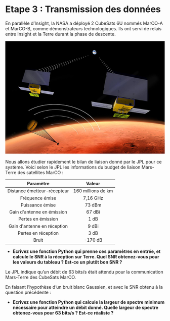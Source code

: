 # Etape 3 : Transmission des données

En parallèle d’Insight, la NASA a déployé 2 CubeSats 6U nommés MarCO-A et MarCO-B, comme démonstrateurs technologiques.
Ils ont servi de relais entre Insight et la Terre durant la phase de descente.

![MarCO](img/MarCO_cubesats.png)

Nous allons étudier rapidement le bilan de liaison donné par le JPL pour ce système.
Voici selon le JPL les informations du budget de liaison Mars-Terre des satellites MarCO :

|Paramètre                  |Valeur            |
|:-------------------------:|:----------------:|
|Distance émetteur-récepteur|160 millions de km|
|Fréquence émise            |7,16 GHz          |
|Puissance émise            |73 dBm            |
|Gain d'antenne en émission |67 dBi            |
|Pertes en émission         |1 dB              |
|Gain d'antenne en réception|9 dBi             |
|Pertes en réception        |3 dB              |
|Bruit                      |-170 dB           |

* **Ecrivez une fonction Python qui prenne ces paramètres en entrée, et calcule le SNR à la réception sur Terre. Quel SNR obtenez-vous pour les valeurs du tableau ? Est-ce un plutôt bon SNR ?**

Le JPL indique qu’un débit de 63 bits/s était attendu pour la communication Mars-Terre des CubeSats MarCO.

En faisant l’hypothèse d’un bruit blanc Gaussien, et avec le SNR obtenu à la question précédente :

* **Ecrivez une fonction Python qui calcule la largeur de spectre minimum nécessaire pour atteindre un débit donné. Quelle largeur de spectre obtenez-vous pour 63 bits/s ? Est-ce réaliste ?**